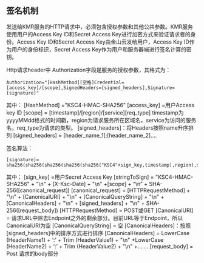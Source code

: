 ## 签名机制


发送给KMR服务的HTTP请求中，必须包含授权参数和其他公共参数。KMR服务使用用户的Access Key ID和Secret Access Key进行加密方式来验证请求者的身份。Access Key ID和Secret Access Key由金山云发给用户，Access Key ID作为用户的身份标识，Secret Access Key作为用户和服务器端进行签名计算的密钥。

Http请求header中 Authorization字段是服务的授权参数，其格式为：

```
Authorization="[HashMethod][空格]Credential=[access_key]/[scope],SignedHeaders=[signed_headers],Signature=[signature]"
```
其中：
[HashMethod] ="KSC4-HMAC-SHA256"
[access_key] =用户Access key ID
[scope] = [timestamp]/[region]/[service][req_type]
timestamp为yyyyMMdd格式的时间戳，region为请求服务所在区域名，service为访问的服务名，req_type为请求的类型。
[signed_headers]：将Headers按照name升序排列
[signed_headers] = [header_name_1];[header_name_2]....

签名算法：

```
[signature]= sha256(sha256(sha256(sha256(sha256("KSC4"+sign_key,timestamp),region),service),req_type),string_to_sign)
```

其中：
[sign_key] =用户Secret Access Key
[stringToSign] = "KSC4-HMAC-SHA256" + "\n"
		  + [X-Ksc-Date] + "\n"
        +[scope] + “\n”
		 + SHA-256([canonical_request])
[canonical_request] = [HTTPRequestMethod] + "\n"
 		 + [CanonicalURI] + "\n"
		 + [CanonicalQueryString] + "\n"
		 + [CanonicalHeaders] + "\n"
		 + [signed_headers] + "\n"
		 + SHA-256([request_body])
[HTTPRequestMethod] = POST或GET
[CanonicalURI] = 请求URL中除去Endpoint之外的剩余部分。目前URL等于Endpoint，所以CanonicalURI为空
[CanonicalQueryString] = 空
[CanonicalHeaders]：按照[signed_headers]中的排序方式进行排序
[CanonicalHeaders] =
LowerCase (HeaderName1) + ‘:’ + Trim (HeaderValue1) + "\n"
     +LowerCase (HeaderName2) + ‘:’ + Trim (HeaderValue2) + "\n"
+.......
[request_body] = Post 请求的body部分